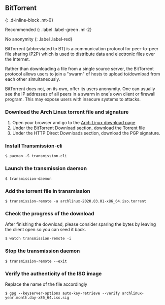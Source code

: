 ## BitTorrent
{: .d-inline-block .mt-0}

Recommended
{: .label .label-green .ml-2}

No anonymity
{: .label .label-red}

BitTorrent (abbreviated to BT) is a communication protocol for peer-to-peer file sharing (P2P) which is used to distribute data and electronic files over the Internet.

Rather than downloading a file from a single source server, the BitTorrent protocol allows users to join a "swarm" of hosts to upload to/download from each other simultaneously.

BitTorrent does not, on its own, offer its users anonymity. One can usually see the IP addresses of all peers in a swarm in one's own client or firewall program. This may expose users with insecure systems to attacks.

### Download the Arch Linux torrent file and signature
1. Open your browser and go to the [Arch Linux download page](https://www.archlinux.org/download/)
1. Under the BitTorrent Download section, download the Torrent file
1. Under the HTTP Direct Downloads section, download the PGP signature.

### Install Transmission-cli
```
$ pacman -S transmission-cli
```

### Launch the transmission daemon
```
$ transmission-daemon
```

### Add the torrent file in transmission
```
$ transmission-remote -a archlinux-2020.03.01-x86_64.iso.torrent
```

### Check the progress of the download
After finishing the download, please consider sparing the bytes by leaving the client open so you can seed it back.

```
$ watch transmission-remote -i
```

### Stop the transmission daemon
```
$ transmission-remote --exit
```

### Verify the authenticity of the ISO image

Replace the name of the file accordingly

```
$ gpg --keyserver-options auto-key-retrieve --verify archlinux-year.month.day-x86_64.iso.sig
```
